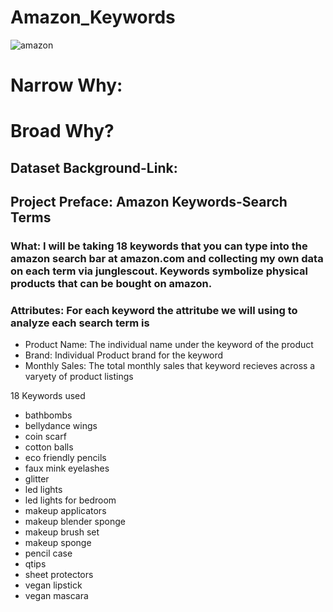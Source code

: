 # Amazon_Keywords

![amazon]([https://giphy.com/gifs/amazon-prime-day-3o7btR4w5GK8CTpNOU)

# Narrow Why: 
# Broad Why? 

## Dataset Background-Link: 

## Project Preface: Amazon Keywords-Search Terms
### What: I will be taking 18 keywords that you can type into the amazon search bar at amazon.com and collecting  my own data on each term via junglescout. Keywords symbolize physical products that can be bought on amazon. 
### Attributes: For each keyword the attritube we will using to analyze each search term is 
* Product Name: The individual name under the keyword of the product 
* Brand: Individual Product brand for the keyword
* Monthly Sales: The total monthly sales that keyword recieves across a varyety of product listings 


18 Keywords used 
* bathbombs 
* bellydance wings 
* coin scarf
* cotton balls 
* eco friendly pencils
* faux mink eyelashes
* glitter
* led lights
* led lights for bedroom
* makeup applicators 
* makeup blender sponge 
* makeup brush set 
* makeup sponge 
* pencil case 
* qtips 
* sheet protectors 
* vegan lipstick 
* vegan mascara


